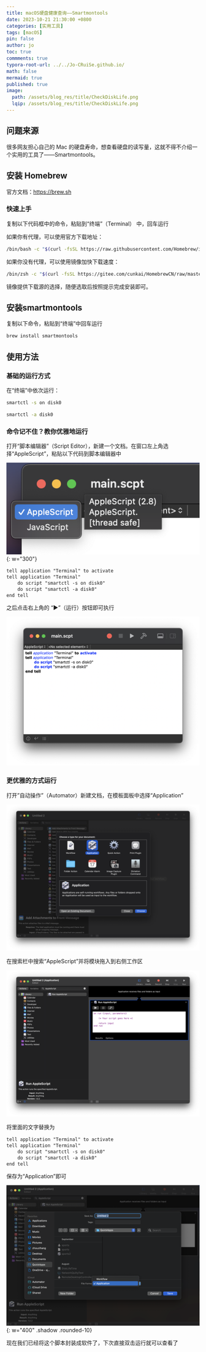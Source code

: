 ```yaml
---
title: macOS硬盘健康查询——Smartmontools
date: 2023-10-21 21:30:00 +0800
categories: [实用工具]
tags: [macOS]
pin: false
author: jo
toc: true
commments: true
typora-root-url: ../../Jo-CRuiSe.github.io/
math: false
mermaid: true
published: true
image:
  path: /assets/blog_res/title/CheckDiskLife.png
  lqip: /assets/blog_res/title/CheckDiskLife.png
---
```


## 问题来源

很多网友担心自己的 Mac 的硬盘寿命，想查看硬盘的读写量，这就不得不介绍一个实用的工具了——Smartmontools。

## 安装 Homebrew

官方文档：https://brew.sh

### 快速上手

复制以下代码框中的命令，粘贴到“终端”（Terminal） 中，回车运行

如果你有代理，可以使用官方下载地址：

```bash
/bin/bash -c "$(curl -fsSL https://raw.githubusercontent.com/Homebrew/install/HEAD/install.sh)"
```

如果你没有代理，可以使用镜像加快下载速度：

```bash
/bin/zsh -c "$(curl -fsSL https://gitee.com/cunkai/HomebrewCN/raw/master/Homebrew.sh)" 
```

镜像提供下载源的选择，随便选取后按照提示完成安装即可。

## 安装smartmontools

复制以下命令，粘贴到“终端”中回车运行

```bash
brew install smartmontools
```

## 使用方法

### 基础的运行方式

在“终端”中依次运行：

```bash
smartctl -s on disk0
```

```bash
smartctl -a disk0
```

### 命令记不住？教你优雅地运行

打开“脚本编辑器”（Script Editor），新建一个文档。在窗口左上角选择“AppleScript”，粘贴以下代码到脚本编辑器中

![image-20231120201850804](/assets/blog_res/2023-11-20-CheckDiskLife.assets/ChooseAppleScript.png){: w="300"}

```AppleScript
tell application "Terminal" to activate
tell application "Terminal"
	do script "smartctl -s on disk0"
	do script "smartctl -a disk0"
end tell
```

之后点击右上角的 “▶︎”（运行）按钮即可执行

![image-20231120202220479](/assets/blog_res/2023-11-20-CheckDiskLife.assets/ScriptEditorWindow.png)

### 更优雅的方式运行

打开”自动操作”（Automator）新建文档，在模板面板中选择“Application”

![image-20231120212317958](/assets/blog_res/2023-11-20-CheckDiskLife.assets/Automator-Application.png)

在搜索栏中搜索“AppleScript”并将模块拖入到右侧工作区

![image-20231120212532168](/assets/blog_res/2023-11-20-CheckDiskLife.assets/Automator-AppleScriptPanel.png)

将里面的文字替换为

```AppleScript
tell application "Terminal" to activate
tell application "Terminal"
	do script "smartctl -s on disk0"
	do script "smartctl -a disk0"
end tell
```

保存为“Application”即可

![image-20231120212741939](/assets/blog_res/2023-11-20-CheckDiskLife.assets/Automator-SaveAsApplication.png){: w="400" .shadow .rounded-10}

现在我们已经将这个脚本封装成软件了，下次直接双击运行就可以查看了
